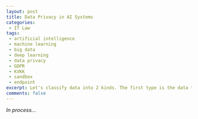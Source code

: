 ```yaml
---
layout: post
title: Data Privacy in AI Systems
categories:
 - IT Law
tags:
 - artificial intelligence
 - machine learning
 - big data
 - deep learning
 - data privacy
 - GDPR
 - KVKK
 - sandbox
 - endpoint
excerpt: Let's classify data into 2 kinds. The first type is the data that we voluntarily share and the other one is data generated every time we do something. therefore this kind of data is very valuable and several companies are willing to access it. In previous posts, we learned the basics of AI. And now, it's time to learn about our data privacy.
comments: false
---
```

*In process...*